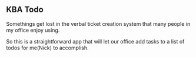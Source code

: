


## KBA Todo

Somethings get lost in the verbal ticket creation system that many people in my office enjoy using. 

So this is a straightforward app that will let our office add tasks to a list of todos for me(Nick) to accomplish. 
